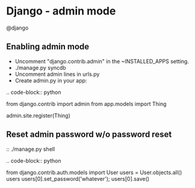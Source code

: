 # Django - admin mode
@django 


Enabling admin mode
-------------------


* Uncomment "django.contrib.admin" in the ~INSTALLED_APPS setting.
* ./manage.py syncdb
* Uncomment admin lines in urls.py
* Create admin.py in your app:


.. code-block:: python

 from django.contrib import admin
 from app.models import Thing

 admin.site.register(Thing)

Reset admin password w/o password reset
---------------------------------------

::
 ./manage.py shell

.. code-block:: python

 from django.contrib.auth.models import User
 users = User.objects.all()
 users
 users[0].set_password('whatever');
 users[0].save()


